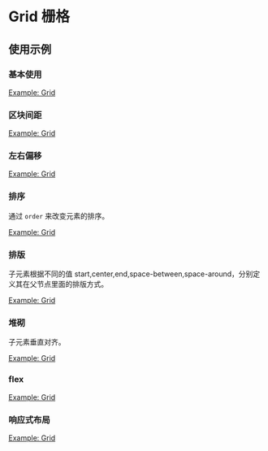 # Grid 栅格

## 使用示例

### 基本使用

[Example: Grid](./_example/BasicGrid.jsx)

### 区块间距

[Example: Grid](./_example/SpaceGrid.jsx)

### 左右偏移

[Example: Grid](./_example/OffsetGrid.jsx)

### 排序
通过 `order` 来改变元素的排序。

[Example: Grid](./_example/OrderGrid.jsx)

### 排版
子元素根据不同的值 start,center,end,space-between,space-around，分别定义其在父节点里面的排版方式。

[Example: Grid](./_example/DisplayGrid.jsx)

### 堆砌
子元素垂直对齐。

[Example: Grid](./_example/AlignGrid.jsx)

### flex

[Example: Grid](./_example/FlexGrid.jsx)

### 响应式布局

[Example: Grid](./_example/ResponseGrid.jsx)
